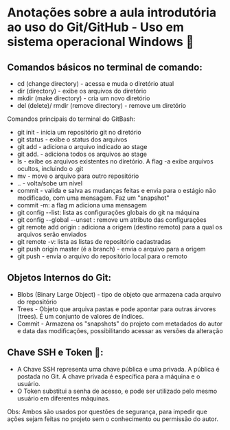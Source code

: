 # Anotações sobre a aula introdutória ao uso do Git/GitHub - Uso em sistema operacional Windows :pencil:

## Comandos básicos no terminal de comando:

- cd (change directory) - acessa e muda o diretório atual
- dir (directory) - exibe os arquivos do diretório
- mkdir (make directory) - cria um novo diretório
- del (delete)/ rmdir (remove directory) - remove um diretório

Comandos principais do terminal do GitBash:

- git init - inicia um repositório git no diretório
- git status - exibe o status dos arquivos
- git add - adiciona o arquivo indicado ao stage
- git add. - adiciona todos os arquivos ao stage
- ls - exibe os arquivos existentes no diretório. A flag -a exibe arquivos ocultos, incluindo o .git
- mv - move o arquivo para outro repositório
- .. - volta/sobe um nível
- commit - valida e salva as mudanças feitas e envia para o estágio não modificado, com uma mensagem. Faz um "snapshot" 
- commit -m: a flag m adiciona uma mensagem
- git config --list: lista as configurações globais do git na máquina
- git config --global --unset <propriedade>: remove um atributo das configurações
- git remote add origin <link>: adiciona a origem (destino remoto) para a qual os arquivos serão enviados
- git remote -v: lista as listas de repositório cadastradas
- git push origin master (é a branch) - envia o arquivo para a origem
- git push - envia o arquivo do repositório local para o remoto

## Objetos Internos do Git:

- Blobs (Binary Large Object) - tipo de objeto que armazena cada arquivo do repositório
- Trees - Objeto que arquiva pastas e pode apontar para outras árvores (trees). É um conjunto de valores de índices.
- Commit - Armazena os "snapshots" do projeto com metadados do autor e data das modificações, possibilitando acessar as versões da alteração

## Chave SSH e Token :closed_lock_with_key::

- A Chave SSH representa uma chave pública e uma privada. A pública é postada no Git. A chave privada é específica para a máquina e o usuário. 
- O Token substitui a senha de acesso, e pode ser utilizado pelo mesmo usuário em diferentes máquinas.

Obs: Ambos são usados por questões de segurança, para impedir que ações sejam feitas no projeto sem o conhecimento ou permissão do autor.

